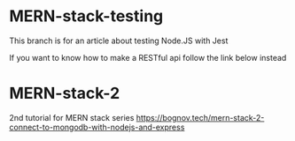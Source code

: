# MERN-stack-testing
This branch is for an article about testing Node.JS with Jest


If you want to know how to make a RESTful api follow the link below instead

# MERN-stack-2
2nd tutorial for MERN stack series
https://bognov.tech/mern-stack-2-connect-to-mongodb-with-nodejs-and-express